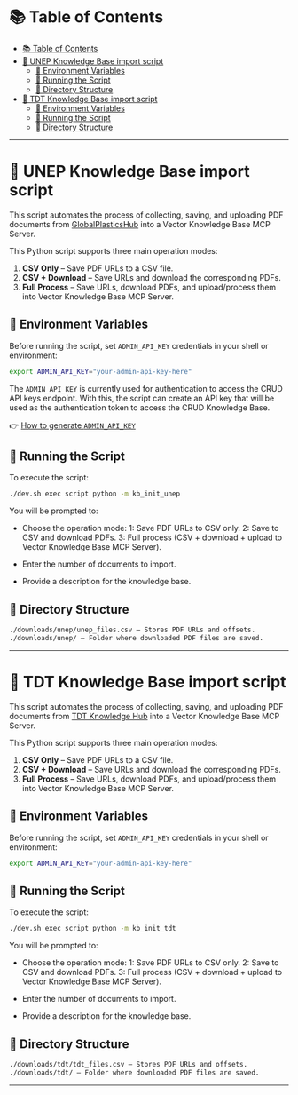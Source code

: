 # 📚 Table of Contents

- [📚 Table of Contents](#-table-of-contents)
- [🤖 UNEP Knowledge Base import script](#-unep-knowledge-base-import-script)
  - [🔐 Environment Variables](#-environment-variables)
  - [🚀 Running the Script](#-running-the-script)
  - [📁 Directory Structure](#-directory-structure)
- [🤖 TDT Knowledge Base import script](#-tdt-knowledge-base-import-script)
  - [🔐 Environment Variables](#-environment-variables-1)
  - [🚀 Running the Script](#-running-the-script-1)
  - [📁 Directory Structure](#-directory-structure-1)

---

# 🤖 UNEP Knowledge Base import script

This script automates the process of collecting, saving, and uploading PDF documents from [GlobalPlasticsHub](https://globalplasticshub.org) into a Vector Knowledge Base MCP Server.

This Python script supports three main operation modes:

1. **CSV Only** – Save PDF URLs to a CSV file.
2. **CSV + Download** – Save URLs and download the corresponding PDFs.
3. **Full Process** – Save URLs, download PDFs, and upload/process them into Vector Knowledge Base MCP Server.

## 🔐 Environment Variables

Before running the script, set `ADMIN_API_KEY` credentials in your shell or environment:

``` bash
export ADMIN_API_KEY="your-admin-api-key-here"
```

The `ADMIN_API_KEY` is currently used for authentication to access the CRUD API keys endpoint. With this, the script can create an API key that will be used as the authentication token to access the CRUD Knowledge Base.

👉 [How to generate `ADMIN_API_KEY`](../GENERATE_ADMIN_API_KEY.md)

## 🚀 Running the Script

To execute the script:

```bash
./dev.sh exec script python -m kb_init_unep
```

You will be prompted to:
- Choose the operation mode:
  1: Save PDF URLs to CSV only.
  2: Save to CSV and download PDFs.
  3: Full process (CSV + download + upload to Vector Knowledge Base MCP Server).

- Enter the number of documents to import.
- Provide a description for the knowledge base.

## 📁 Directory Structure
```bash
./downloads/unep/unep_files.csv – Stores PDF URLs and offsets.
./downloads/unep/ – Folder where downloaded PDF files are saved.
```

---

# 🤖 TDT Knowledge Base import script

This script automates the process of collecting, saving, and uploading PDF documents from [TDT Knowledge Hub](https://tdt.akvotest.org/knowledge-hub) into a Vector Knowledge Base MCP Server.

This Python script supports three main operation modes:

1. **CSV Only** – Save PDF URLs to a CSV file.
2. **CSV + Download** – Save URLs and download the corresponding PDFs.
3. **Full Process** – Save URLs, download PDFs, and upload/process them into Vector Knowledge Base MCP Server.

## 🔐 Environment Variables

Before running the script, set `ADMIN_API_KEY` credentials in your shell or environment:

``` bash
export ADMIN_API_KEY="your-admin-api-key-here"
```

## 🚀 Running the Script

To execute the script:

```bash
./dev.sh exec script python -m kb_init_tdt
```

You will be prompted to:
- Choose the operation mode:
  1: Save PDF URLs to CSV only.
  2: Save to CSV and download PDFs.
  3: Full process (CSV + download + upload to Vector Knowledge Base MCP Server).

- Enter the number of documents to import.
- Provide a description for the knowledge base.

## 📁 Directory Structure
```bash
./downloads/tdt/tdt_files.csv – Stores PDF URLs and offsets.
./downloads/tdt/ – Folder where downloaded PDF files are saved.
```

---
